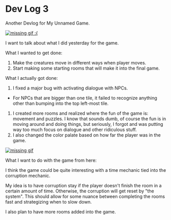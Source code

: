 <!-- 2021-06-09- -->
# Dev Log 3

Another Devlog for My Unnamed Game.

[![missing gif :{](/assets/gifs/devlog/space_1.gif)](/assets/gifs/devlog/space_1.gif)

I want to talk about what I did yesterday for the game.

What I wanted to get done:
1. Make the creatures move in different ways when player moves.
1. Start making some starting rooms that will make it into the final game.

What I actually got done:
1. I fixed a major bug with activating dialogue with NPCs.
 - For NPCs that are bigger than one tile, it failed to recognize anything other than bumping into the top left-most tile.
1. I created more rooms and realized where the fun of the game is: movement and puzzles. I know that sounds dumb, of course the fun is in moving around and doing things, but seriously, I forgot and was putting way too much focus on dialogue and other ridiculous stuff.
1. I also changed the color palate based on how far the player was in the game.

[![missing gif](/assets/gifs/devlog/space_2.gif)](/assets/gifs/devlog/space_1.gif)


What I want to do with the game from here:

I think the game could be quite interesting with a time mechanic tied into the corruption mechanic.

My idea is to have corruption stay if the player doesn't finish the room in a certain amount of time. Otherwise, the corruption will get reset by "the system". This should allow for some nuance between completing the rooms fast and strategizing when to slow down.

I also plan to have more rooms added into the game.
